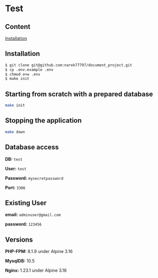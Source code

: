 # Test

## Content

[Installation](#Installation)

## Installation
```bash
$ git clone git@github.com:narek77797/document_project.git
$ cp .env.example .env
$ chmod o+w .env
$ make init
```

## Starting from scratch with a prepared database
```bash
make init
```

## Stopping the application
``` bash
make down
```

## Database access
**DB:** `test`

**User:** `test`

**Password:** `mysecretpassword`

**Port:** `3306`

## Existing User

**email:** `adminuser@gmail.com`

**password:** `123456`

## Versions

**PHP-FPM:** 8.1.9 under Alpine 3.16

**MysqlDB:** 10.5

**Nginx:** 1.23.1 under Alpine 3.16
